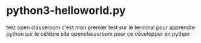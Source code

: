 # python3-helloworld.py
test open classeroom
c'est mon premier test sur le terminal pour apprendre python sur le célébre site openclasseroom pour ce développer en pythpn

